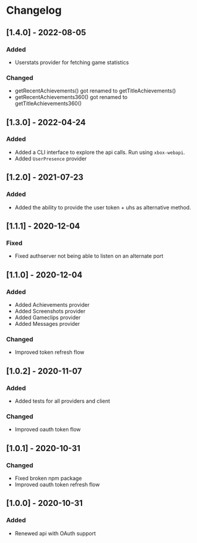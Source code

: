 # Changelog

## [1.4.0] - 2022-08-05

### Added

- Userstats provider for fetching game statistics

### Changed

- getRecentAchievements() got renamed to getTitleAchievements()
- getRecentAchievements360() got renamed to getTitleAchievements360()


## [1.3.0] - 2022-04-24

### Added

- Added a CLI interface to explore the api calls. Run using `xbox-webapi`.
- Added `UserPresence` provider

## [1.2.0] - 2021-07-23

### Added

- Added the ability to provide the user token + uhs as alternative method.

## [1.1.1] - 2020-12-04

### Fixed

- Fixed authserver not being able to listen on an alternate port

## [1.1.0] - 2020-12-04

### Added

- Added Achievements provider
- Added Screenshots provider
- Added Gameclips provider
- Added Messages provider

### Changed

- Improved token refresh flow

## [1.0.2] - 2020-11-07

### Added

- Added tests for all providers and client

### Changed

- Improved oauth token flow

## [1.0.1] - 2020-10-31

### Changed

- Fixed broken npm package
- Improved oauth token refresh flow

## [1.0.0] - 2020-10-31

### Added

- Renewed api with OAuth support
